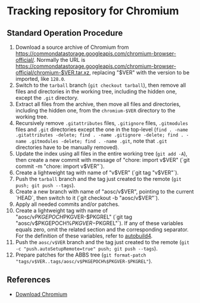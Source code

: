 # Tracking repository for Chromium

## Standard Operation Procedure

1. Download a source archive of Chromium from <https://commondatastorage.googleapis.com/chromium-browser-official/>. Normally the URL is <https://commondatastorage.googleapis.com/chromium-browser-official/chromium-$VER.tar.xz>, replacing "$VER" with the version to be imported, like `128.0`.
2. Switch to the `tarball` branch (`git checkout tarball`), then remove all files and directories in the working tree, including the hidden one, except the `.git` directory.
3. Extract all files from the archive, then move all files and directories, including the hidden one, from the `chromium-$VER` directory to the working tree.
4. Recursively remove `.gitattributes` files, `.gitignore` files, `.gitmodules` files and `.git` directories except the one in the top-level (`find . -name .gitattributes -delete; find . -name .gitignore -delete; find . -name .gitmodules -delete; find . -name .git`, note that `.git` directories have to be manually removed).
5. Update the index using all files in the entire working tree (`git add -A`), then create a new commit with message of "chore: import v$VER" (`git commit -m "chore: import v$VER"`).
6. Create a lightweight tag with name of "v$VER" (`git tag "v$VER"`).
7. Push the `tarball` branch and the tag just created to the remote (`git push; git push --tags`).
8. Create a new branch with name of "aosc/v$VER", pointing to the current `HEAD`, then switch to it (`git checkout -b "aosc/v$VER"`).
9. Apply all needed commits and/or patches.
10. Create a lightweight tag with name of "aosc/v$PKGEPOCH%$PKGVER-$PKGREL" (`git tag "aosc/v$PKGEPOCH%$PKGVER-$PKGREL"`). If any of these variables equals zero, omit the related section and the corresponding separator. For the definition of these variables, refer to [autobuild4](https://github.com/AOSC-Dev/autobuild4).
11. Push the `aosc/v$VER` branch and the tag just created to the remote (`git -c "push.autoSetupRemote=true" push; git push --tags`).
12. Prepare patches for the ABBS tree (`git format-patch "tags/v$VER..tags/aosc/v$PKGEPOCH%$PKGVER-$PKGREL"`).

## References

- [Download Chromium](https://www.chromium.org/getting-involved/download-chromium/)
